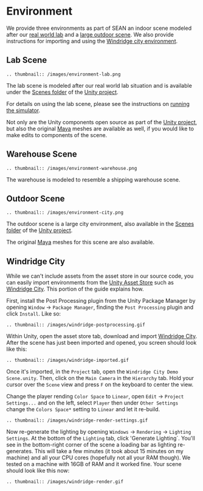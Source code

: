 # Environment

We provide three environments as part of SEAN an indoor scene modeled after our [real world lab](#lab-scene) and a [large outdoor scene](#outdoor-scene). We also provide instructions for importing and using the [Windridge city environment](#windridge-city).

## Lab Scene

```eval_rst
.. thumbnail:: /images/environment-lab.png
```

The lab scene is modeled after our real world lab situation and is available under the [Scenes folder](https://github.com/yale-sean/social_sim_unity/tree/master/Assets/Scenes) of the [Unity project](https://github.com/yale-sean/social_sim_unity).

For details on using the lab scene, please see the instructions on [running the simulator](running.html).

Not only are the Unity components open source as part of the [Unity project](https://github.com/yale-sean/social_sim_unity), but also the original [Maya](https://www.autodesk.com/products/maya) meshes are available as well, if you would like to make edits to components of the scene.

## Warehouse Scene

```eval_rst
.. thumbnail:: /images/environment-warehouse.png
```

The warehouse is modeled to resemble a shipping warehouse scene.

## Outdoor Scene

```eval_rst
.. thumbnail:: /images/environment-city.png
```

The outdoor scene is a large city environment, also available in the [Scenes folder](https://github.com/yale-sean/social_sim_unity/tree/master/Assets/Scenes) of the [Unity project](https://github.com/yale-sean/social_sim_unity).

The original [Maya](https://www.autodesk.com/products/maya) meshes for this scene are also available.

## Windridge City

While we can't include assets from the asset store in our source code, you can easily import environments from the [Unity Asset Store](https://assetstore.unity.com/) such as [Windridge City](https://assetstore.unity.com/packages/3d/environments/roadways/windridge-city-132222). This portion of the guide explains how.

First, install the Post Processing plugin from the Unity Package Manager by opening `Window` -> `Package Manager`, finding the `Post Processing` plugin and click `Install`. Like so: 

```eval_rst
.. thumbnail:: /images/windridge-postprocessing.gif
```

Within Unity, open the asset store tab, download and import [Windridge City](https://assetstore.unity.com/packages/3d/environments/roadways/windridge-city-132222). After the scene has just been imported and opened, you screen should look like this:

```eval_rst
.. thumbnail:: /images/windridge-imported.gif
```

Once it's imported, in the `Project` tab, open the `Windridge City Demo Scene.unity`. Then, click on the `Main Camera` in the `Hierarchy` tab. Hold your cursor over the `Scene` view and press `F` on the keyboard to center the view.

Change the player rending `Color Space` to `Linear`, open `Edit` -> `Project Settings...` and on the left, select `Player` then under `Other Settings` change the `Colors Space*` setting to `Linear` and let it re-build.

```eval_rst
.. thumbnail:: /images/windridge-render-settings.gif
```

Now re-generate the lighting by opening `Windows` -> `Rendering` -> `Lighting Settings`. At the bottom of the `Lighting` tab, click 'Generate Lighting`. You'll see in the bottom-right corner of the scene a loading bar as lighting re-generates. This will take a few minutes (it took about 15 minutes on my machine) and all your CPU cores (hopefully not all your RAM though). We tested on a machine with 16GB of RAM and it worked fine. Your scene should look like this now:

```eval_rst
.. thumbnail:: /images/windridge-render.gif
```
